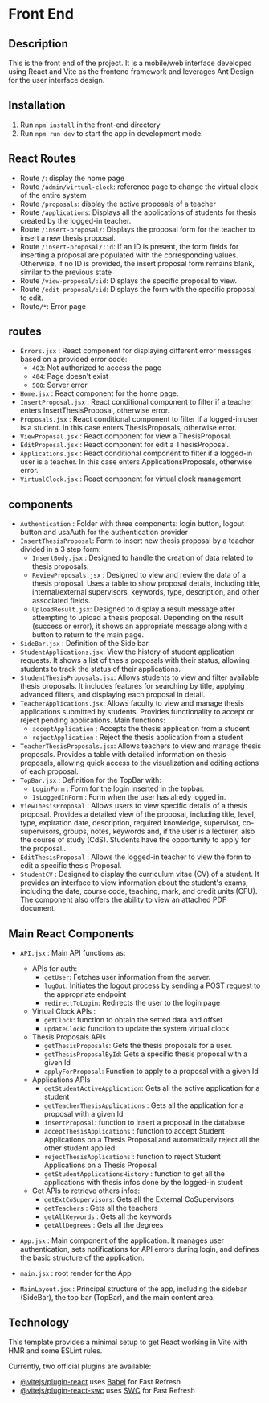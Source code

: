 # Front End

## Description
This is the front end of the project. It is a mobile/web interface  developed using React and Vite as the frontend framework and leverages Ant Design for the user interface design. 

## Installation
1. Run `npm install` in the front-end directory
2. Run `npm run dev` to start the app in development mode.

## React Routes
- Route `/`: display the home page
- Route `/admin/virtual-clock`: reference page to change the virtual clock of the entire system
- Route `/proposals`: display the active proposals of a teacher
- Route `/applications`: Displays all the applications of students for thesis created by the logged-in teacher.
- Route `/insert-proposal/`: Displays the proposal form for the teacher to insert a new thesis proposal.
- Route `/insert-proposal/:id`: If an ID is present, the form fields for inserting a proposal are populated with the corresponding values. Otherwise, if no ID is provided, the insert proposal form remains blank, similar to the previous state
- Route `/view-proposal/:id`: Displays the specific proposal to view.
- Route `/edit-proposal/:id`: Displays the form with the specific proposal to edit.
- Route`/*`: Error page 


## routes
- `Errors.jsx` :  React component for displaying different error messages based on a provided error code:
   - `403`: Not authorized to access the page
   - `404`: Page doesn't exist
   - `500`: Server error
- `Home.jsx` : React component for the home page.
- `InsertProposal.jsx` : React conditional component to filter if a teacher enters InsertThesisProposal, otherwise error.
- `Proposals.jsx` : React conditional component to filter if a logged-in user is a student. In this case enters ThesisProposals, otherwise error.
- `ViewProposal.jsx` : React component for view a ThesisProposal.
- `EditProposal.jsx` : React component for edit a ThesisProposal.
- `Applications.jsx` : React conditional component to filter if a logged-in user is a teacher. In this case enters ApplicationsProposals, otherwise error.
- `VirtualClock.jsx` :  React component for virtual clock management
  
## components
- `Authentication` : Folder with three components: login button, logout button and usaAuth for the authentication provider
- `InsertThesisProposal`: Form to insert new thesis proposal by a teacher divided in a 3 step form:
   - `InsertBody.jsx` : Designed to handle the creation of data related to thesis proposals.
   - `ReviewProposals.jsx` : Designed to view and review the data of a thesis proposal. Uses a table to show proposal details, including title, internal/external supervisors, keywords, type, description, and other associated fields.
   - `UploadResult.jsx`: Designed to display a result message after attempting to upload a thesis proposal. Depending on the result (success or error), it shows an appropriate message along with a button to return to the main page.
- `SideBar.jsx` : Definition of the Side bar.
- `StudentApplications.jsx`: View the history of student application requests. It shows a list of thesis proposals with their status, allowing students to track the status of their applications.
- `StudentThesisProposals.jsx`: Allows students to view and filter available thesis proposals. It includes features for searching by title, applying advanced filters, and displaying each proposal in detail.
- `TeacherApplications.jsx`: Allows faculty to view and manage thesis applications submitted by students. Provides functionality to accept or reject pending applications. 
Main functions:
   - `acceptApplication` : Accepts the thesis application from a student
   - `rejectApplication` : Reject the thesis application from a student
- `TeacherThesisProposals.jsx`: Allows teachers to view and manage thesis proposals. Provides a table with detailed information on thesis proposals, allowing quick access to the visualization and editing actions of each proposal.
- `TopBar.jsx` : Definition for the TopBar with:
  - `LoginForm` : Form for the login inserted in the topbar.
  - `IsLoggedInForm` : Form when the user has alredy logged in.
- `ViewThesisProposal` : Allows users to view specific details of a thesis proposal. Provides a detailed view of the proposal, including title, level, type, expiration date, description, required knowledge, supervisor, co-supervisors, groups, notes, keywords and, if the user is a lecturer, also the course of study (CdS). Students have the opportunity to apply for the proposal..
- `EditThesisProposal` : Allows the logged-in teacher to view the form to edit a specific thesis Proposal.
- `StudentCV` : Designed to display the curriculum vitae (CV) of a student. It provides an interface to view information about the student's exams, including the date, course code, teaching, mark, and credit units (CFU). The component also offers the ability to view an attached PDF document.

## Main React Components
- `API.jsx` : Main API functions as:
  - APIs for auth:
     - `getUser`: Fetches user information from the server.
     - `logOut`: Initiates the logout process by sending a POST request to the appropriate endpoint
     - `redirectToLogin`: Redirects the user to the login page
  - Virtual Clock APIs :
      - `getClock`: function to obtain the setted data and offset 
      - `updateClock`: function to update the system virtual clock
  - Thesis Proposals APIs
      - `getThesisProposals`: Gets the thesis proposals for a user.
      - `getThesisProposalById`: Gets a specific thesis proposal with a given Id
      - `applyForProposal`: Function to apply to a proposal with a given Id
  - Applications APIs
      - `getStudentActiveApplication`: Gets all the active application for a student
      - `getTeacherThesisApplications` : Gets all the application for a  proposal with a given Id
      - `insertProposal`: function to insert a proposal in the database
      - `acceptThesisApplications` : function to accept Student Applications on a Thesis Proposal and automatically reject all the other student applied.
      - `rejectThesisApplications` : function to reject Student Applications on a Thesis Proposal
      - `getStudentApplicationsHistory` : function to get all the applications with thesis infos done by the logged-in student
  - Get APIs to retrieve others infos:
      - `getExtCoSupervisors`: Gets all the External CoSupervisors
      - `getTeachers` : Gets all the teachers 
      - `getAllKeywords` : Gets all the keywords
      - `getAllDegrees` : Gets all the degrees
     
- `App.jsx` : Main component of the application. It manages user authentication, sets notifications for API errors during login, and defines the basic structure of the application.
- `main.jsx` : root render for the App
- `MainLayout.jsx` : Principal structure of the app, including the sidebar (SideBar), the top bar (TopBar), and the main content area.

## Technology   
This template provides a minimal setup to get React working in Vite with HMR and some ESLint rules.

Currently, two official plugins are available:

- [@vitejs/plugin-react](https://github.com/vitejs/vite-plugin-react/blob/main/packages/plugin-react/README.md) uses [Babel](https://babeljs.io/) for Fast Refresh
- [@vitejs/plugin-react-swc](https://github.com/vitejs/vite-plugin-react-swc) uses [SWC](https://swc.rs/) for Fast Refresh
